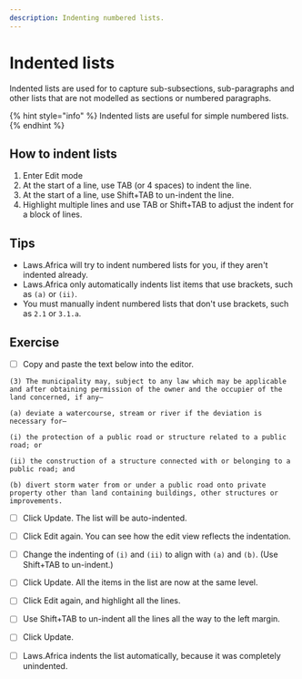 ```yaml
---
description: Indenting numbered lists.
---
```


# Indented lists

Indented lists are used for to capture sub-subsections, sub-paragraphs and other lists that are not modelled as sections or numbered paragraphs.

{% hint style="info" %}
Indented lists are useful for simple numbered lists.
{% endhint %}

## How to indent lists

1. Enter Edit mode
2. At the start of a line, use TAB \(or 4 spaces\) to indent the line.
3. At the start of a line, use Shift+TAB to un-indent the line.
4. Highlight multiple lines and use TAB or Shift+TAB to adjust the indent for a block of lines.

## Tips

* Laws.Africa will try to indent numbered lists for you, if they aren't indented already.
* Laws.Africa only automatically indents list items that use brackets, such as `(a)` or `(ii)`.
* You must manually indent numbered lists that don't use brackets, such as `2.1` or `3.1.a`.

## Exercise

* [ ] Copy and paste the text below into the editor.

```text
(3) The municipality may, subject to any law which may be applicable and after obtaining permission of the owner and the occupier of the land concerned, if any—

(a) deviate a watercourse, stream or river if the deviation is necessary for—

(i) the protection of a public road or structure related to a public road; or

(ii) the construction of a structure connected with or belonging to a public road; and

(b) divert storm water from or under a public road onto private property other than land containing buildings, other structures or improvements.
```

* [ ] Click Update. The list will be auto-indented.
* [ ] Click Edit again. You can see how the edit view reflects the indentation.
* [ ] Change the indenting of `(i)` and `(ii)` to align with `(a)` and `(b)`. \(Use Shift+TAB to un-indent.\)
* [ ] Click Update. All the items in the list are now at the same level.
* [ ] Click Edit again, and highlight all the lines.
* [ ] Use Shift+TAB to un-indent all the lines all the way to the left margin.
* [ ] Click Update.
* [ ] Laws.Africa indents the list automatically, because it was completely unindented.

